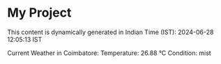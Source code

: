 # My Project

This content is dynamically generated in Indian Time (IST): 2024-06-28 12:05:13 IST


Current Weather in Coimbatore:
Temperature: 26.88 °C
Condition: mist
